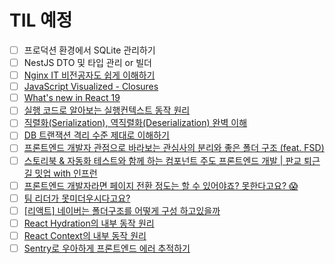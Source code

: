 # TIL 예정

- [ ] 프로덕션 환경에서 SQLite 관리하기
- [ ] NestJS DTO 및 타입 관리 or 빌더
- [ ] [Nginx IT 비전공자도 쉽게 이해하기](https://www.youtube.com/watch?v=-e7ZuT9pj5s)
- [ ] [JavaScript Visualized - Closures](https://www.youtube.com/watch?v=6Ixyltr8_R0)
- [ ] [What's new in React 19](https://www.youtube.com/watch?v=AJOGzVygGcY)
- [ ] [실행 코드로 알아보는 실행컨텍스트 동작 원리](https://youtu.be/pfQfEwnJHRs?si=qLAqOGPKdJmfV5wT)
- [ ] [직렬화(Serialization), 역직렬화(Deserialization) 완벽 이해](https://youtu.be/CNOwy1JHI4k?si=_VBSYuyMtaE6kNlu)
- [ ] [DB 트랜잭션 격리 수준 제대로 이해하기](https://www.youtube.com/watch?v=sDSU8KrOcxc)
- [ ] [프론트엔드 개발자 관점으로 바라보는 관심사의 분리와 좋은 폴더 구조 (feat. FSD)](https://velog.io/@teo/separation-of-concerns-of-frontend)
- [ ] [스토리북 & 자동화 테스트와 함께 하는 컴포넌트 주도 프론트엔드 개발 | 판교 퇴근길 밋업 with 인프런](https://www.youtube.com/watch?v=CBLPEeayqYo)
- [ ] [프론트엔드 개발자라면 페이지 전환 정도는 할 수 있어야죠? 못한다고요? 😱](https://velog.io/@k-svelte-master/frontend-page-transition-please)
- [ ] [팀 리더가 못미더우시다고요?](https://velog.io/@kangciu/%ED%8C%80-%EB%A6%AC%EB%8D%94%EA%B0%80-%EB%AA%BB%EB%AF%B8%EB%8D%94%EC%9A%B0%EC%8B%9C%EB%8B%A4%EA%B3%A0%EC%9A%94)
- [ ] [\[리액트\] 네이버는 폴더구조를 어떻게 구성 하고있을까](https://joong-sunny.github.io/react/react7/)
- [ ] [React Hydration의 내부 동작 원리](https://velog.io/@woogur29/React-Hydration%EC%9D%98-%EB%82%B4%EB%B6%80-%EB%8F%99%EC%9E%91-%EC%9B%90%EB%A6%AC)
- [ ] [React Context의 내부 동작 원리](https://velog.io/@woogur29/React-Context%EC%9D%98-%EB%82%B4%EB%B6%80-%EB%8F%99%EC%9E%91-%EC%9B%90%EB%A6%AC)
- [ ] [Sentry로 우아하게 프론트엔드 에러 추적하기](https://tech.kakaopay.com/post/frontend-sentry-monitoring/)
